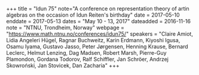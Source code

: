 +++
title = "Idun 75"
note="A conference on representation theory of artin algebras on the occasion of Idun Reiten's birthday"
date = 2017-05-10
enddate = 2017-05-13
dates = "May 10 - 13, 2017"
dateadded = 2016-11-16
note = "NTNU, Trondheim, Norway"
webpage = "https://www.math.ntnu.no/conferences/idun75/"
speakers = "Claire Amiot, Lidia Angeleri Hügel, Ragnar Buchweitz, Karin Erdmann, Kiyoshi Igusa, Osamu Iyama, Gustavo Jasso, Peter Jørgensen, Henning Krause, Bernard Leclerc, Helmut Lenzing, Dag Madsen, Robert Marsh, Pierre-Guy Plamondon, Gordana Todorov, Ralf Schiffler, Jan Schröer, Andrzej Skowro&#324;ski, Jan Stovicek, Dan Zacharia"
+++
